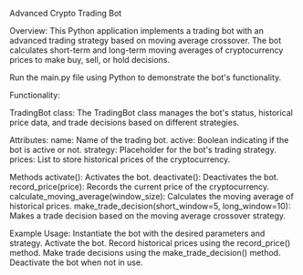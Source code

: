 Advanced Crypto Trading Bot

Overview:
This Python application implements a trading bot with an advanced trading strategy based on moving average crossover.
The bot calculates short-term and long-term moving averages of cryptocurrency prices to make buy, sell, or hold decisions.

Run the main.py file using Python to demonstrate the bot's functionality.

Functionality:

TradingBot class:
The TradingBot class manages the bot's status, historical price data, and trade decisions based on different strategies.

Attributes:
name: Name of the trading bot.
active: Boolean indicating if the bot is active or not.
strategy: Placeholder for the bot's trading strategy.
prices: List to store historical prices of the cryptocurrency.

Methods
activate(): Activates the bot.
deactivate(): Deactivates the bot.
record_price(price): Records the current price of the cryptocurrency.
calculate_moving_average(window_size): Calculates the moving average of historical prices.
make_trade_decision(short_window=5, long_window=10): Makes a trade decision based on the moving average crossover strategy.

Example Usage:
Instantiate the bot with the desired parameters and strategy.
Activate the bot.
Record historical prices using the record_price() method.
Make trade decisions using the make_trade_decision() method.
Deactivate the bot when not in use.
